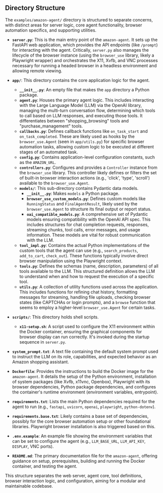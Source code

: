 ## Directory Structure

The `examples/amazon-agent/` directory is structured to separate concerns, with distinct areas for server logic, core agent functionality, browser automation specifics, and supporting utilities.

*   **`server.py`**: This is the main entry point of the `amazon-agent`. It sets up the FastAPI web application, which provides the API endpoints (like `/prompt`) for interacting with the agent. Critically, `server.py` also manages the lifecycle of the browser instance (using the `browser_use` library, likely a Playwright wrapper) and orchestrates the X11, Xvfb, and VNC processes necessary for running a headed browser in a headless environment and allowing remote viewing.

*   **`app/`**: This directory contains the core application logic for the agent.
    *   **`__init__.py`**: An empty file that makes the `app` directory a Python package.
    *   **`agent.py`**: Houses the primary agent logic. This includes interacting with the Large Language Model (LLM) via the OpenAI library, managing the multi-turn conversation flow, determining which tools to call based on LLM responses, and executing those tools. It differentiates between "shopping_browsing" tools and "purchase_management" tools.
    *   **`callbacks.py`**: Defines callback functions like `on_task_start` and `on_task_completed`. These are likely used as hooks by the `browser_use.Agent` (seen in `app/utils.py`) for specific browser automation tasks, allowing custom logic to be executed at different stages of an automated task.
    *   **`config.py`**: Contains application-level configuration constants, such as the `AMAZON_URL`.
    *   **`controllers.py`**: Configures and provides a `Controller` instance from the `browser_use` library. This controller likely defines or filters the set of built-in browser interaction actions (e.g., 'click', 'type', 'scroll') available to the `browser_use.Agent`.
    *   **`models/`**: This sub-directory contains Pydantic data models.
        *   **`__init__.py`**: Makes `models` a Python package.
        *   **`browser_use_custom_models.py`**: Defines custom models like `RunningStatus` and `FinalAgentResult`, likely used by the `browser_use.Agent` to structure its final output or report status.
        *   **`oai_compatible_models.py`**: A comprehensive set of Pydantic models ensuring compatibility with the OpenAI API spec. This includes structures for chat completion requests, responses, streaming chunks, tool calls, error messages, and usage information. These models are vital for robust communication with the LLM.
    *   **`tool_impl.py`**: Contains the actual Python implementations of the custom tools that the agent can use (e.g., `search_products`, `add_to_cart`, `check_out`). These functions typically involve direct browser manipulation using the Playwright context.
    *   **`tools.py`**: Defines the schemas (name, description, parameters) of all tools available to the LLM. This structured definition allows the LLM to understand when and how to request the execution of a specific tool.
    *   **`utils.py`**: A collection of utility functions used across the application. This includes functions for refining chat history, formatting messages for streaming, handling file uploads, checking browser states (like CAPTCHAs or login prompts), and a `browse` function that seems to employ a higher-level `browser_use.Agent` for certain tasks.

*   **`scripts/`**: This directory holds shell scripts.
    *   **`x11-setup.sh`**: A script used to configure the X11 environment within the Docker container, ensuring the graphical components for browser display can run correctly. It's invoked during the startup sequence in `server.py`.

*   **`system_prompt.txt`**: A text file containing the default system prompt used to instruct the LLM on its role, capabilities, and expected behavior as an Amazon shopping assistant.

*   **`Dockerfile`**: Provides the instructions to build the Docker image for the `amazon-agent`. It details the setup of the Python environment, installation of system packages (like Xvfb, x11vnc, Openbox), Playwright with its browser dependencies, Python package dependencies, and configures the container's runtime environment (environment variables, entrypoint).

*   **`requirements.txt`**: Lists the main Python dependencies required for the agent to run (e.g., `fastapi`, `uvicorn`, `openai`, `playwright`, `python-dotenv`).
*   **`requirements.base.txt`**: Likely contains a base set of dependencies, possibly for the core browser automation setup or other foundational libraries. Playwright browser installation is also triggered based on this.

*   **`.env.example`**: An example file showing the environment variables that can be set to configure the agent (e.g., `LLM_BASE_URL`, `LLM_API_KEY`, `DISPLAY`, VNC ports).

*   **`README.md`**: The primary documentation file for the `amazon-agent`, offering guidance on setup, prerequisites, building and running the Docker container, and testing the agent.

This structure separates the web server, agent core, tool definitions, browser interaction logic, and configuration, aiming for a modular and maintainable codebase.
